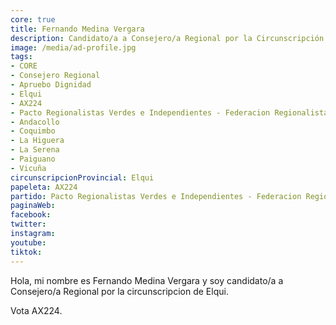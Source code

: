 ```yaml
---
core: true
title: Fernando Medina Vergara
description: Candidato/a a Consejero/a Regional por la Circunscripción de Elqui
image: /media/ad-profile.jpg
tags:
- CORE
- Consejero Regional
- Apruebo Dignidad
- Elqui
- AX224
- Pacto Regionalistas Verdes e Independientes - Federacion Regionalista Verde Social - Alejandra Ahumada Corvalan
- Andacollo
- Coquimbo
- La Higuera
- La Serena
- Paiguano
- Vicuña
circunscripcionProvincial: Elqui
papeleta: AX224
partido: Pacto Regionalistas Verdes e Independientes - Federacion Regionalista Verde Social - Alejandra Ahumada Corvalan
paginaWeb:
facebook:
twitter:
instagram:
youtube:
tiktok:
---
```

Hola, mi nombre es Fernando Medina Vergara y soy candidato/a a Consejero/a Regional por la circunscripcion de Elqui.

Vota AX224.